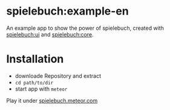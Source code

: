 # spielebuch:example-en
An example app to show the power of spielebuch, created with [spielebuch:ui](https://github.com/spielebuch/ui) and [spielebuch:core](https://github.com/spielebuch/core).

# Installation
- downloade Repository and extract
- `cd path/to/dir`
- start app with `meteor`

Play it under [spielebuch.meteor.com](http://spielebuch.meteor.com)